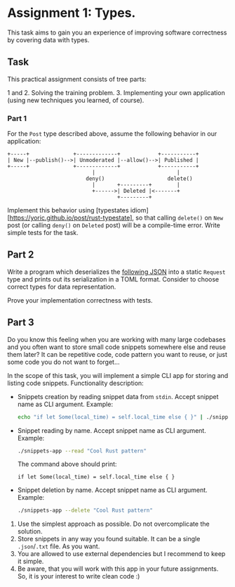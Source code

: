 
# Assignment 1: Types.

This task aims to gain you an experience of improving software correctness by covering data with types.

## Task

This practical assignment consists of tree parts:

1 and 2. Solving the training problem.
3. Implementing your own application (using new techniques you learned, of course).

### Part 1

For the `Post` type described above, assume the following behavior in our application:

```
+-----+              +-------------+            +-----------+
| New |--publish()-->| Unmoderated |--allow()-->| Published |
+-----+              +-------------+            +-----------+
                           |                          |
                         deny()                    delete()
                           |       +---------+        |
                           +------>| Deleted |<-------+
                                   +---------+
```

Implement this behavior using [typestates idiom][https://yoric.github.io/post/rust-typestate], so that calling `delete()` on `New` post (or calling `deny()` on `Deleted` post) will be a compile-time error.
Write simple tests for the task.

## Part 2

Write a program which deserializes the [following JSON](request.json) into a static `Request` type and prints out its serialization in a TOML format.
Consider to choose correct types for data representation.

Prove your implementation correctness with tests.

## Part 3

Do you know this feeling when you are working with many large codebases and you often want to store small code snippets somewhere else and reuse them later? It can be repetitive code, code pattern you want to reuse, or just some code you do not want to forget...

In the scope of this task, you will implement a simple CLI app for storing and listing code snippets. Functionality description:

* Snippets creation by reading snippet data from `stdin`. Accept snippet name as CLI argument. Example:
  ```bash
  echo "if let Some(local_time) = self.local_time else { }" | ./snippets-app --name "Cool Rust pattern"
  ```
* Snippet reading by name. Accept snippet name as CLI argument. Example:
  ```bash
  ./snippets-app --read "Cool Rust pattern"
  ```
  The command above should print:
  ```
  if let Some(local_time) = self.local_time else { }
  ```
* Snippet deletion by name. Accept snippet name as CLI argument. Example:
  ```bash
  ./snippets-app --delete "Cool Rust pattern"
  ```

1. Use the simplest approach as possible. Do not overcomplicate the solution.
2. Store snippets in any way you found suitable. It can be a single `.json`/`.txt` file. As you want.
3. You are allowed to use external dependencies but I recommend to keep it simple.
4. Be aware, that you will work with this app in your future assignments. So, it is your interest to write clean code :)
